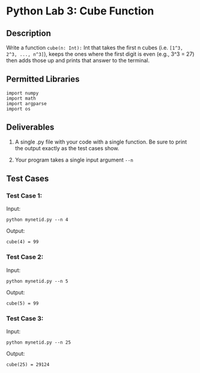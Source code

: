 # Python Lab 3: Cube Function

## Description
Write a function `cube(n: Int):` Int that takes the first n cubes (i.e. `[1^3, 2^3, ..., n^3]`), keeps the ones where the first digit is even (e.g., 3^3 = 27) then adds those up and prints that answer to the terminal.

## Permitted Libraries

```
import numpy
import math
import argparse
import os
```

## Deliverables
1. A single .py file with your code with a single function. Be sure to print the output exactly as the test cases show.

2. Your program takes a single input argument `--n`




## Test Cases


### Test Case 1:

Input:

`python mynetid.py --n 4`

Output:

`cube(4) = 99`

### Test Case 2:

Input:

`python mynetid.py --n 5`

Output:

`cube(5) = 99`

### Test Case 3:

Input:

`python mynetid.py --n 25`

Output:

`cube(25) = 29124`
